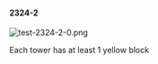 #### 2324-2
![test-2324-2-0.png](https://github.com/lil-lab/nlvr/raw/master/nlvr/test/images/3/test-2324-2-0.png "test-2324-2-0.png")

Each tower has at least 1 yellow block